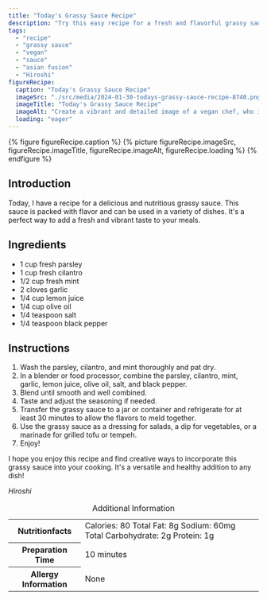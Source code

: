 ```yaml
---
title: "Today's Grassy Sauce Recipe"
description: "Try this easy recipe for a fresh and flavorful grassy sauce. Made with parsley, cilantro, mint, and other ingredients, this vegan sauce is perfect for adding a burst of flavor to your dishes."
tags:
  - "recipe"
  - "grassy sauce"
  - "vegan"
  - "sauce"
  - "asian fusion"
  - "Hiroshi"
figureRecipe: 
  caption: "Today's Grassy Sauce Recipe"
  imageSrc: "./src/media/2024-01-30-todays-grassy-sauce-recipe-8740.png"
  imageTitle: "Today's Grassy Sauce Recipe"
  imageAlt: "Create a vibrant and detailed image of a vegan chef, who is of Middle-Eastern descent and female, in a contemporary kitchen preparing a bright green, fresh and flavorful grassy sauce. She has the following ingredients neatly lined up: fresh parsley, cilantro, mint, garlic cloves, a lemon, a bottle of olive oil, and small bowls containing salt and black pepper. She is using a blender to combine the ingredients into a smooth sauce, with the blender atop a counter, showing a swirling mix of green herbs and liquids. On one side, there's a clear jar waiting to contain the prepared sauce, and on the other side, there's a notebook with the nutrition facts per serving printed: 80 calories, 8g of total fat, 60mg of Sodium, 2g of Total Carbohydrate, and 1g of Protein. The preparation time is written as 10 minutes. The scene beautifully captures the chef's innovation, the freshness of the ingredients, and the enticing vibrancy of the sauce. There's a palpable sense of anticipation of the flavors this sauce will bring to dishes."
  loading: "eager"
---
```


{% figure figureRecipe.caption %}
{% picture figureRecipe.imageSrc, figureRecipe.imageTitle, figureRecipe.imageAlt, figureRecipe.loading %}
{% endfigure %}

## Introduction

Today, I have a recipe for a delicious and nutritious grassy sauce. This sauce is packed with flavor and can be used in a variety of dishes. It's a perfect way to add a fresh and vibrant taste to your meals.

## Ingredients

- 1 cup fresh parsley
- 1 cup fresh cilantro
- 1/2 cup fresh mint
- 2 cloves garlic
- 1/4 cup lemon juice
- 1/4 cup olive oil
- 1/4 teaspoon salt
- 1/4 teaspoon black pepper

## Instructions

1. Wash the parsley, cilantro, and mint thoroughly and pat dry.
2. In a blender or food processor, combine the parsley, cilantro, mint, garlic, lemon juice, olive oil, salt, and black pepper.
3. Blend until smooth and well combined.
4. Taste and adjust the seasoning if needed.
5. Transfer the grassy sauce to a jar or container and refrigerate for at least 30 minutes to allow the flavors to meld together.
6. Use the grassy sauce as a dressing for salads, a dip for vegetables, or a marinade for grilled tofu or tempeh.
7. Enjoy!

I hope you enjoy this recipe and find creative ways to incorporate this grassy sauce into your cooking. It's a versatile and healthy addition to any dish!

*Hiroshi*

<table><caption class="sr-only">Additional Information</caption><tr><th>Nutritionfacts</th><td>Calories: 80
Total Fat: 8g
Sodium: 60mg
Total Carbohydrate: 2g
Protein: 1g</td></tr><tr><th>Preparation Time</th><td>10 minutes</td></tr><tr><th>Allergy Information</th><td>None</td></tr></table>

